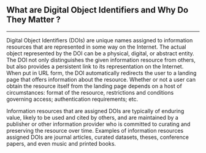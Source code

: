 ## What are Digital Object Identifiers and Why Do They Matter ?
---

Digital Object Identifiers (DOIs) are unique names assigned to information resources that are represented in some way on the Internet. The actual object represented by the DOI can be a physical, digital, or abstract entity. The DOI not only distinguishes the given information resource from others, but also  provides a persistent link to its representation on the Internet. When put in URL form, the DOI automatically redirects the user to a landing page that offers information about the resource. Whether or not a user can obtain the resource itself from the landing page depends on a host of circumstances: format of the resource, restrictions and conditions governing access; authentication requirements; etc.

Information resources that are assigned DOIs are typically of enduring value, likely to be used and cited by others, and are maintained by a publisher or other information provider who is committed to curating and preserving the resource over time. Examples of information resources assigned DOIs are journal articles, curated datasets, theses, conference papers, and even music and printed books.



